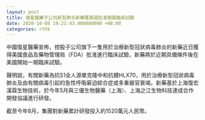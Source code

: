 ```yaml
---
layout: post
title: 復星醫藥子公司新型肺炎新藥獲美國批准開展臨床試驗
date: 2020-10-08 19:21:43.000000000 +08:00
categories: rthk
---
```


中國復星醫藥宣佈，控股子公司旗下一隻用於治療新型冠狀病毒肺炎的新藥近日獲得美國食品及藥物管理局（FDA）批准進行臨床試驗，新藥將於近期具備條件後在美國開始一期臨床試驗。

聲明說，有關新藥為抗S1全人源單克隆中和抗體HLX70，用於治療新型冠狀病毒肺炎及由有關病毒引起的急性呼吸窘迫綜合症或多重器官衰竭。新藥基於上海復宏漢霖生物技術，於今年5月與三優生物醫藥（上海）、上海之江生物科技達成合作開發協議進行研發。

截至今年8月，集團對新藥累計研發投入約1520萬元人民幣。
